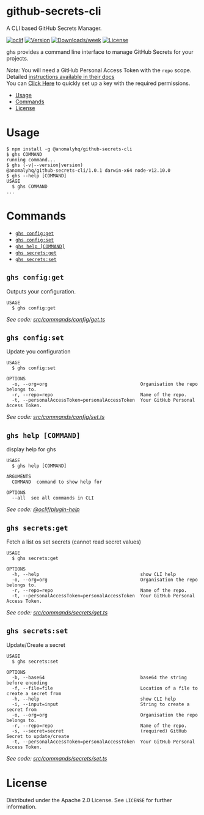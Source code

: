github-secrets-cli
==================

A CLI based GitHub Secrets Manager.

[![oclif](https://img.shields.io/badge/cli-oclif-brightgreen.svg)](https://oclif.io)
[![Version](https://img.shields.io/npm/v/@anomalyhq/github-secrets-cli.svg)](https://npmjs.org/package/@anomalyhq/github-secrets-cli)
[![Downloads/week](https://img.shields.io/npm/dw/@anomalyhq/github-secrets-cli.svg)](https://npmjs.org/package/@anomalyhq/github-secrets-cli)
[![License](https://img.shields.io/npm/l/@anomalyhq/github-secrets-cli.svg)](https://github.com/anomaly/github-secrets-cli/blob/master/package.json)

ghs provides a command line interface to manage GitHub Secrets for your projects.

_Note:_ You will need a GitHub Personal Access Token with the `repo` scope. Detailed [instructions available in their docs](https://docs.github.com/en/github/authenticating-to-github/creating-a-personal-access-token)  
You can [Click Here](https://github.com/settings/tokens/new?scopes=repo&description=GitHub%20Secrets%20CLI) to quickly set up a key with the required permissions.

<!-- toc -->
* [Usage](#usage)
* [Commands](#commands)
* [License](#license)
<!-- tocstop -->
# Usage
<!-- usage -->
```sh-session
$ npm install -g @anomalyhq/github-secrets-cli
$ ghs COMMAND
running command...
$ ghs (-v|--version|version)
@anomalyhq/github-secrets-cli/1.0.1 darwin-x64 node-v12.10.0
$ ghs --help [COMMAND]
USAGE
  $ ghs COMMAND
...
```
<!-- usagestop -->
# Commands
<!-- commands -->
* [`ghs config:get`](#ghs-configget)
* [`ghs config:set`](#ghs-configset)
* [`ghs help [COMMAND]`](#ghs-help-command)
* [`ghs secrets:get`](#ghs-secretsget)
* [`ghs secrets:set`](#ghs-secretsset)

## `ghs config:get`

Outputs your configuration.

```
USAGE
  $ ghs config:get
```

_See code: [src/commands/config/get.ts](https://github.com/anomaly/github-secrets-cli/blob/v1.0.1/src/commands/config/get.ts)_

## `ghs config:set`

Update you configuration

```
USAGE
  $ ghs config:set

OPTIONS
  -o, --org=org                                  Organisation the repo belongs to.
  -r, --repo=repo                                Name of the repo.
  -t, --personalAccessToken=personalAccessToken  Your GitHub Personal Access Token.
```

_See code: [src/commands/config/set.ts](https://github.com/anomaly/github-secrets-cli/blob/v1.0.1/src/commands/config/set.ts)_

## `ghs help [COMMAND]`

display help for ghs

```
USAGE
  $ ghs help [COMMAND]

ARGUMENTS
  COMMAND  command to show help for

OPTIONS
  --all  see all commands in CLI
```

_See code: [@oclif/plugin-help](https://github.com/oclif/plugin-help/blob/v3.2.0/src/commands/help.ts)_

## `ghs secrets:get`

Fetch a list os set secrets (cannot read secret values)

```
USAGE
  $ ghs secrets:get

OPTIONS
  -h, --help                                     show CLI help
  -o, --org=org                                  Organisation the repo belongs to.
  -r, --repo=repo                                Name of the repo.
  -t, --personalAccessToken=personalAccessToken  Your GitHub Personal Access Token.
```

_See code: [src/commands/secrets/get.ts](https://github.com/anomaly/github-secrets-cli/blob/v1.0.1/src/commands/secrets/get.ts)_

## `ghs secrets:set`

Update/Create a secret

```
USAGE
  $ ghs secrets:set

OPTIONS
  -b, --base64                                   base64 the string before encoding
  -f, --file=file                                Location of a file to create a secret from
  -h, --help                                     show CLI help
  -i, --input=input                              String to create a secret from
  -o, --org=org                                  Organisation the repo belongs to.
  -r, --repo=repo                                Name of the repo.
  -s, --secret=secret                            (required) GitHub Secret to update/create
  -t, --personalAccessToken=personalAccessToken  Your GitHub Personal Access Token.
```

_See code: [src/commands/secrets/set.ts](https://github.com/anomaly/github-secrets-cli/blob/v1.0.1/src/commands/secrets/set.ts)_
<!-- commandsstop -->


# License
Distributed under the Apache 2.0 License. See `LICENSE` for further information.
